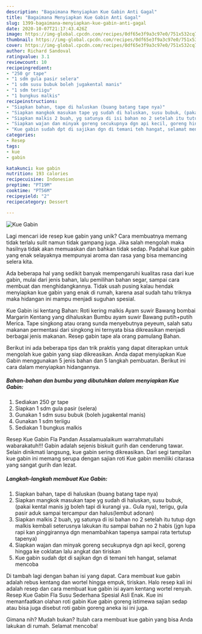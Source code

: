 ```yaml
---
description: "Bagaimana Menyiapkan Kue Gabin Anti Gagal"
title: "Bagaimana Menyiapkan Kue Gabin Anti Gagal"
slug: 1399-bagaimana-menyiapkan-kue-gabin-anti-gagal
date: 2020-10-07T21:17:43.426Z
image: https://img-global.cpcdn.com/recipes/0df65e3f9a3c97e0/751x532cq70/kue-gabin-foto-resep-utama.jpg
thumbnail: https://img-global.cpcdn.com/recipes/0df65e3f9a3c97e0/751x532cq70/kue-gabin-foto-resep-utama.jpg
cover: https://img-global.cpcdn.com/recipes/0df65e3f9a3c97e0/751x532cq70/kue-gabin-foto-resep-utama.jpg
author: Richard Sandoval
ratingvalue: 3.1
reviewcount: 10
recipeingredient:
- "250 gr tape"
- "1 sdm gula pasir selera"
- "1 sdm susu bubuk boleh jugakental manis"
- "1 sdm teriigu"
- "1 bungkus malkis"
recipeinstructions:
- "Siapkan bahan, tape di haluskan (buang batang tape nya)"
- "Siapkan mangkok masukan tape yg sudah di haluskan, susu bubuk, (pakai kental manis jg boleh tapi di kurangi ya.. Gula nya), terigu, gula pasir aduk sampai tercampur dan halus(lembut adonan)"
- "Siapkan malkis 2 buah, yg satunya di isi bahan no 2 setelah itu tutup dgn malkis kembali seterusnya lakukan itu sampai bahan no 2 habis (jgn lupa rapi kan pinggirannya dgn menambahkan tapenya sampai rata tertutup tapenya)"
- "Siapkan wajan dan minyak goreng secukupnya dgn api kecil, goreng hingga ke coklatan lalu angkat dan tiriskan"
- "Kue gabin sudah dpt di sajikan dgn di temani teh hangat, selamat mencoba"
categories:
- Resep
tags:
- kue
- gabin

katakunci: kue gabin 
nutrition: 193 calories
recipecuisine: Indonesian
preptime: "PT19M"
cooktime: "PT56M"
recipeyield: "2"
recipecategory: Dessert

---
```



![Kue Gabin](https://img-global.cpcdn.com/recipes/0df65e3f9a3c97e0/751x532cq70/kue-gabin-foto-resep-utama.jpg)

Lagi mencari ide resep kue gabin yang unik? Cara membuatnya memang tidak terlalu sulit namun tidak gampang juga. Jika salah mengolah maka hasilnya tidak akan memuaskan dan bahkan tidak sedap. Padahal kue gabin yang enak selayaknya mempunyai aroma dan rasa yang bisa memancing selera kita.

Ada beberapa hal yang sedikit banyak mempengaruhi kualitas rasa dari kue gabin, mulai dari jenis bahan, lalu pemilihan bahan segar, sampai cara membuat dan menghidangkannya. Tidak usah pusing kalau hendak menyiapkan kue gabin yang enak di rumah, karena asal sudah tahu triknya maka hidangan ini mampu menjadi suguhan spesial.

Kue Gabin isi kentang Bahan: Roti kering malkis Ayam suwir Bawang bombai Margarin Kentang yang dihaluskan Bumbu ayam suwir Bawang putih+putih Merica. Tape singkong atau orang sunda menyebutnya peyeum, salah satu makanan permentasi dari singkong ini ternyata bisa dikreasikan menjadi berbagai jenis makanan. Resep gabin tape ala orang pamulang Bahan.


Berikut ini ada beberapa tips dan trik praktis yang dapat diterapkan untuk mengolah kue gabin yang siap dikreasikan. Anda dapat menyiapkan Kue Gabin menggunakan 5 jenis bahan dan 5 langkah pembuatan. Berikut ini cara dalam menyiapkan hidangannya.

<!--inarticleads1-->

##### Bahan-bahan dan bumbu yang dibutuhkan dalam menyiapkan Kue Gabin:

1. Sediakan 250 gr tape
1. Siapkan 1 sdm gula pasir (selera)
1. Gunakan 1 sdm susu bubuk (boleh jugakental manis)
1. Gunakan 1 sdm teriigu
1. Sediakan 1 bungkus malkis


Resep Kue Gabin Fla Pandan Assalamualaikum warrahmatullahi wabarakatuh!!! Gabin adalah sejenis biskuit gurih dan cenderung tawar. Selain dinikmati langsung, kue gabin sering dikreasikan. Dari segi tampilan kue gabin ini memang serupa dengan sajian roti Kue gabin memiliki citarasa yang sangat gurih dan lezat. 

<!--inarticleads2-->

##### Langkah-langkah membuat Kue Gabin:

1. Siapkan bahan, tape di haluskan (buang batang tape nya)
1. Siapkan mangkok masukan tape yg sudah di haluskan, susu bubuk, (pakai kental manis jg boleh tapi di kurangi ya.. Gula nya), terigu, gula pasir aduk sampai tercampur dan halus(lembut adonan)
1. Siapkan malkis 2 buah, yg satunya di isi bahan no 2 setelah itu tutup dgn malkis kembali seterusnya lakukan itu sampai bahan no 2 habis (jgn lupa rapi kan pinggirannya dgn menambahkan tapenya sampai rata tertutup tapenya)
1. Siapkan wajan dan minyak goreng secukupnya dgn api kecil, goreng hingga ke coklatan lalu angkat dan tiriskan
1. Kue gabin sudah dpt di sajikan dgn di temani teh hangat, selamat mencoba


Di tambah lagi dengan bahan isi yang dapat. Cara membuat kue gabin adalah rebus kentang dan wortel hingga empuk, tiriskan. Halo resep kali ini adalah resep dan cara membuat kue gabin isi ayam kentang wortel renyah. Resep Kue Gabin Fla Susu Sederhana Spesial Asli Enak. Kue ini memanfaatkan olahan roti gabin Kue gabin goreng istimewa sajian sedap atau bisa juga disebut roti gabin goreng aneka isi ini juga. 

Gimana nih? Mudah bukan? Itulah cara membuat kue gabin yang bisa Anda lakukan di rumah. Selamat mencoba!
